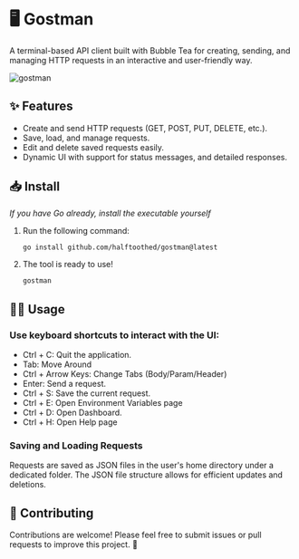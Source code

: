 # 🖥️ Gostman

A terminal-based API client built with Bubble Tea for creating, sending, and managing HTTP requests in an interactive and user-friendly way.

![gostman](https://github.com/user-attachments/assets/98ad0be6-479e-432f-8794-bd495a401872)

## ✨ Features

- Create and send HTTP requests (GET, POST, PUT, DELETE, etc.).
- Save, load, and manage requests.
- Edit and delete saved requests easily.
- Dynamic UI with support for status messages, and detailed responses.

## 📥 Install

_If you have Go already, install the executable yourself_

1. Run the following command:
   ```bash
   go install github.com/halftoothed/gostman@latest
   ```
2. The tool is ready to use!
    ```bash
   gostman
   ```

## 🧑‍💻 Usage 

### Use keyboard shortcuts to interact with the UI:

- Ctrl + C: Quit the application.
- Tab: Move Around
- Ctrl + Arrow Keys: Change Tabs (Body/Param/Header)
- Enter: Send a request.
- Ctrl + S: Save the current request.
- Ctrl + E: Open Environment Variables page
- Ctrl + D: Open Dashboard.
- Ctrl + H: Open Help page

### Saving and Loading Requests 

Requests are saved as JSON files in the user's home directory under a dedicated folder. The JSON file structure allows for efficient updates and deletions.

## 🤝 Contributing

Contributions are welcome! Please feel free to submit issues or pull requests to improve this project. 🙌
